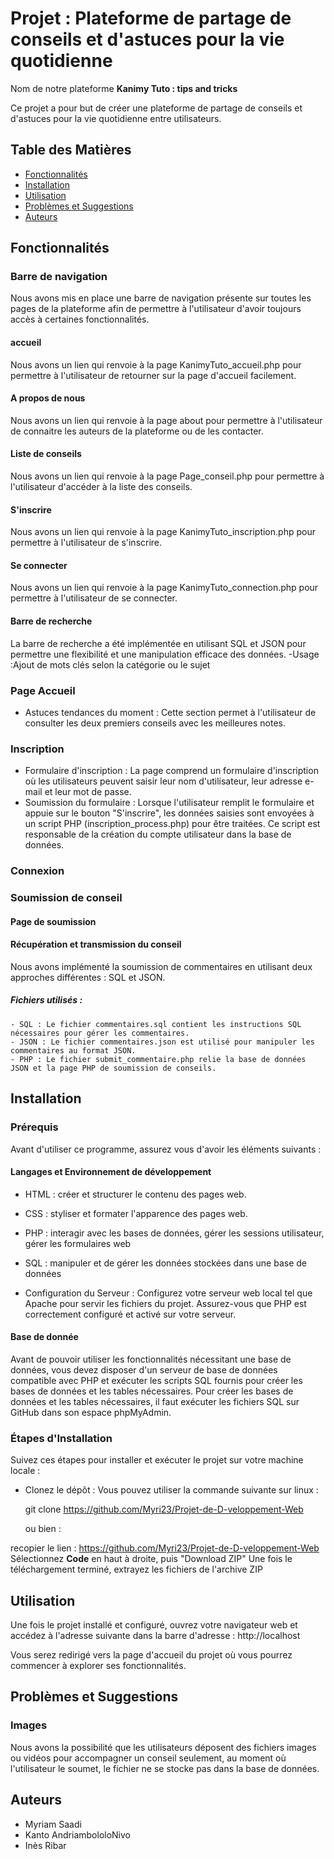 # Projet : Plateforme de partage de conseils et d'astuces pour la vie quotidienne

Nom de notre plateforme **Kanimy Tuto : tips and tricks**

Ce projet a pour but de créer une plateforme de partage de conseils et d'astuces pour la vie quotidienne entre utilisateurs.


## Table des Matières

- [Fonctionnalités](#fonctionnalités)
- [Installation](#installation)
- [Utilisation](#utilisation)
- [Problèmes et Suggestions](#problèmes-et-suggestions)
- [Auteurs](#auteurs)


## Fonctionnalités

### Barre de navigation
Nous avons mis en place une barre de navigation présente sur toutes les pages de la plateforme afin de permettre à l'utilisateur d'avoir toujours accès à certaines fonctionnalités.

#### accueil
Nous avons un lien qui renvoie à la page KanimyTuto_accueil.php pour permettre à l'utilisateur de retourner sur la page d'accueil facilement.
#### A propos de nous
Nous avons un lien qui renvoie à la page about pour permettre à l'utilisateur de connaitre les auteurs de la plateforme ou de les contacter.
#### Liste de conseils
Nous avons un lien qui renvoie à la page Page_conseil.php pour permettre à l'utilisateur d'accéder à la liste des conseils.
#### S'inscrire
Nous avons un lien qui renvoie à la page KanimyTuto_inscription.php pour permettre à l'utilisateur de s'inscrire.
#### Se connecter
Nous avons un lien qui renvoie à la page KanimyTuto_connection.php pour permettre à l'utilisateur de se connecter.
#### Barre de recherche
La barre de recherche a été implémentée en utilisant SQL et JSON pour permettre une flexibilité et une manipulation efficace des données.
-Usage :Ajout de mots clés selon la catégorie ou le sujet

### Page Accueil
- Astuces tendances du moment : Cette section permet à l'utilisateur de consulter les deux premiers conseils avec les meilleures notes.

### Inscription

- Formulaire d'inscription : La page comprend un formulaire d'inscription où les utilisateurs peuvent saisir leur nom d'utilisateur, leur adresse e-mail et leur mot de passe.
- Soumission du formulaire : Lorsque l'utilisateur remplit le formulaire et appuie sur le bouton "S'inscrire", les données saisies sont envoyées à un script PHP (inscription_process.php) pour être traitées. Ce script est responsable de la création du compte utilisateur dans la base de données. 

### Connexion

### Soumission de conseil
#### Page de soumission
#### Récupération et transmission du conseil
Nous avons implémenté la soumission de commentaires en utilisant deux approches différentes : SQL et JSON.
##### Fichiers utilisés :
    - SQL : Le fichier commentaires.sql contient les instructions SQL nécessaires pour gérer les commentaires.
    - JSON : Le fichier commentaires.json est utilisé pour manipuler les commentaires au format JSON.
    - PHP : Le fichier submit_commentaire.php relie la base de données JSON et la page PHP de soumission de conseils.

## Installation

### Prérequis
Avant d'utiliser ce programme, assurez vous d'avoir les éléments suivants :

#### Langages et Environnement de développement
- HTML : créer et structurer le contenu des pages web.
- CSS : styliser et formater l'apparence des pages web.
- PHP : interagir avec les bases de données, gérer les sessions utilisateur, gérer les formulaires web
- SQL : manipuler et de gérer les données stockées dans une base de données
  
- Configuration du Serveur : Configurez votre serveur web local tel que Apache pour servir les fichiers du projet. Assurez-vous que PHP est correctement configuré et activé sur votre serveur.

#### Base de donnée
Avant de pouvoir utiliser les fonctionnalités nécessitant une base de données, vous devez disposer d'un serveur de base de données compatible avec PHP et exécuter les scripts SQL fournis pour créer les bases de données et les tables nécessaires.
Pour créer les bases de données et les tables nécessaires, il faut exécuter les fichiers SQL sur GitHub dans son espace phpMyAdmin.

### Étapes d'Installation
Suivez ces étapes pour installer et exécuter le projet sur votre machine locale :

 - Clonez le dépôt :
     Vous pouvez utiliser la commande suivante sur linux :
     
   git clone https://github.com/Myri23/Projet-de-D-veloppement-Web

     ou bien :
   
recopier le lien : https://github.com/Myri23/Projet-de-D-veloppement-Web
Sélectionnez **Code** en haut à droite, puis "Download ZIP"
Une fois le téléchargement terminé, extrayez les fichiers de l'archive ZIP


## Utilisation

Une fois le projet installé et configuré, ouvrez votre navigateur web et accédez à l'adresse suivante dans la barre d'adresse :
          http://localhost
          
Vous serez redirigé vers la page d'accueil du projet où vous pourrez commencer à explorer ses fonctionnalités.


## Problèmes et Suggestions

### Images
Nous avons la possibilité que les utilisateurs déposent des fichiers images ou vidéos pour accompagner un conseil seulement, au moment où l'utilisateur le soumet, le fichier ne se stocke pas dans la base de données. 


## Auteurs

- Myriam Saadi
- Kanto AndriambololoNivo
- Inès Ribar
